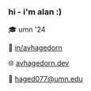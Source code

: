 ### hi - i'm alan :)

🎓 umn '24

🤝 [in/avhagedorn](https://www.linkedin.com/in/avhagedorn/)

🌐 [avhagedorn.dev](https://www.avhagedorn.dev/)

📨 haged077@umn.edu

<!--
**avhagedorn/avhagedorn** is a ✨ _special_ ✨ repository because its `README.md` (this file) appears on your GitHub profile.

Here are some ideas to get you started:

- 🔭 I’m currently working on ...
- 🌱 I’m currently learning ...
- 👯 I’m looking to collaborate on ...
- 🤔 I’m looking for help with ...
- 💬 Ask me about ...
- 📫 How to reach me: ...
- 😄 Pronouns: ...
- ⚡ Fun fact: ...
-->

